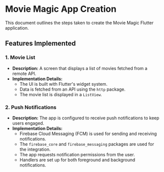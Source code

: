 # Movie Magic App Creation

This document outlines the steps taken to create the Movie Magic Flutter application.

## Features Implemented

### 1. Movie List

*   **Description:** A screen that displays a list of movies fetched from a remote API.
*   **Implementation Details:**
    *   The UI is built with Flutter's widget system.
    *   Data is fetched from an API using the `http` package.
    *   The movie list is displayed in a `ListView`.

### 2. Push Notifications

*   **Description:** The app is configured to receive push notifications to keep users engaged.
*   **Implementation Details:**
    *   Firebase Cloud Messaging (FCM) is used for sending and receiving notifications.
    *   The `firebase_core` and `firebase_messaging` packages are used for the integration.
    *   The app requests notification permissions from the user.
    *   Handlers are set up for both foreground and background notifications.
